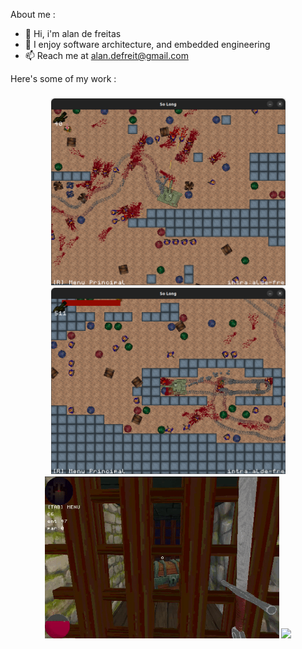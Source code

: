 About me :
- 👋 Hi, i'm alan de freitas
- 👀 I enjoy software architecture, and embedded engineering
- 📫 Reach me at alan.defreit@gmail.com

Here's some of my work :
<h3 align="center">
  <img width=375 src="https://github.com/ForAbby-X/so_long/blob/main/github_image/gameplay_1.png">
  <img width=375 src="https://github.com/ForAbby-X/so_long/blob/main/github_image/gameplay_2.png"><br>
  <img width=375 src="https://github.com/ForAbby-X/cube3D/blob/main/gif/gameplay2.gif">
  <img width=375 src="https://github.com/ForAbby-X/cube3D/blob/main/gif/gameplay1.gif">
</h3>
